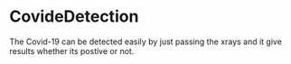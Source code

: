 # CovideDetection
The Covid-19 can be detected easily by just passing the xrays and it give results whether its postive or not.
